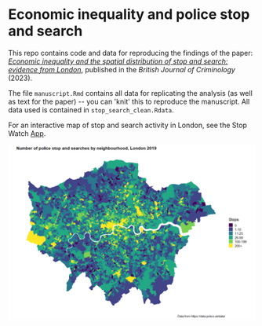 # Economic inequality and police stop and search

This repo contains code and data for reproducing the findings of the paper: [*Economic inequality and the spatial distribution of stop and search: evidence from London*](https://academic.oup.com/bjc/advance-article/doi/10.1093/bjc/azac069/6674351), published in the *British Journal of Criminology* (2023). 

The file `manuscript.Rmd` contains all data for replicating the analysis (as well as text for the paper) -- you can 'knit' this to reproduce the manuscript. All data used is contained in `stop_search_clean.Rdata`.

For an interactive map of stop and search activity in London, see the Stop Watch [App](https://stop-watch.shinyapps.io/StopWatchApp/).

![Police stop and searches by neighbourhood in London, 2019](london_s&s.png)

